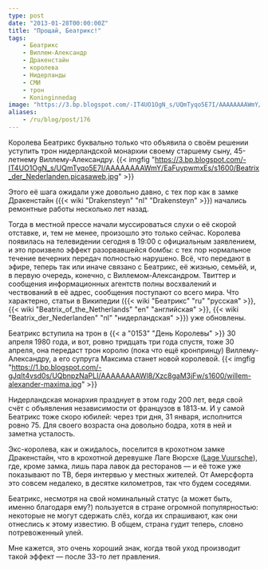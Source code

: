 ```yaml
---
type: post
date: "2013-01-28T00:00:00Z"
title: "Прощай, Беатрикс!"
tags:
    - Беатрикс
    - Виллем-Александр
    - Дракенстайн
    - королева
    - Нидерланды
    - СМИ
    - трон
    - Koninginnedag
image: "https://3.bp.blogspot.com/-IT4UO1OgN_s/UQmTyqo5E7I/AAAAAAAAWmY/EaFuypwmxEs/s1600/Beatrix_der_Nederlanden.picasaweb.jpg"
aliases:
    - /ru/blog/post/176
---
```


Королева Беатрикс буквально только что объявила о своём решении уступить трон нидерландской монархии своему старшему сыну, 45-летнему Виллему-Александру.
{{< imgfig "https://3.bp.blogspot.com/-IT4UO1OgN_s/UQmTyqo5E7I/AAAAAAAAWmY/EaFuypwmxEs/s1600/Beatrix_der_Nederlanden.picasaweb.jpg" >}}

Этого её шага ожидали уже довольно давно, с тех пор как в замке Дракенстайн ({{< wiki "Drakensteyn" "nl" "Drakensteyn" >}}) начались ремонтные работы несколько лет назад.

<!--more-->

Тогда в местной прессе начали муссироваться слухи о её скорой отставке, и, тем не менее, произошло это только сейчас. Королева появилась на телевидении сегодня в 19:00 с официальным заявлением, и это произвело эффект разорвавшейся бомбы: с тех пор нормальное течение вечерних передач полностью нарушено. Всё, что передают в эфире, теперь так или иначе связано с Беатрикс, её жизнью, семьёй, и, в первую очередь, конечно, с Виллемом-Александром. Твиттер и сообщения информационных агентств полны восхвалений и чествований в её адрес, сообщения поступают со всего мира. Что характерно, статьи в Википедии ({{< wiki "Беатрикс" "ru" "русская" >}}, {{< wiki "Beatrix_of_the_Netherlands" "en" "английская" >}}, {{< wiki "Beatrix_der_Nederlanden" "nl" "нидерландская" >}}) уже обновлены.

Беатрикс вступила на трон в {{< a "0153" "День Королевы" >}} 30 апреля 1980 года, и вот, ровно тридцать три года спустя, тоже 30 апреля, она передаст трон королю (пока что ещё кронпринцу) Виллему-Александру, а его супруга Максима станет новой королевой.
{{< imgfig "https://1.bp.blogspot.com/-gJqIt4vsd0s/UQbnpzNaPLI/AAAAAAAAWl8/Xzc8gaM3jFw/s1600/willem-alexander-maxima.jpg" >}}

Нидерландская монархия празднует в этом году 200 лет, ведя свой счёт с объявления независимости от французов в 1813-м. И у самой Беатрикс тоже скоро юбилей: через три дня, 31 января, исполнится ровно 75. Для своего возраста она довольно бодра, хотя в ней и заметна усталость.

Экс-королева, как и ожидалось, поселится в крохотном замке Дракенстайн, что в крохотной деревушке Лаге Вюрсхе ([Lage Vuursche](http://www.lagevuursche.com/)), где, кроме замка, лишь пара лавок да ресторанов — и её тоже уже показывают по ТВ, беря интервью у местных жителей. От Амерсфорта это совсем недалеко, в десятке километров, так что будем соседями.

Беатрикс, несмотря на свой номинальный статус (а может быть, именно благодаря ему?) пользуется в стране огромной популярностью: некоторые не могут сдержать слёз, когда их спрашивают, как они отнеслись к этому известию. В общем, страна гудит теперь, словно потревоженный улей.

Мне кажется, это очень хороший знак, когда твой уход производит такой эффект — после 33-то лет правления.
